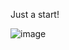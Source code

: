 Just a start!

![image](https://github.com/user-attachments/assets/e9c72dc6-f491-4469-8576-a59f29016a07)
